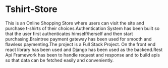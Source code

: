 # Tshirt-Store


This is an Online Shopping Store where users can visit the site and purchase t-shirts of their choices.Authentication System has been built so that the user 
first authenticates himself/herself and then start purchasing.Braintree payment gateway has been used for smooth and flawless paymenting.The project is a 
Full Stack Project. On the front end react library has been used and Django has been used as the backend.Rest Api Framework has been to handle request and
response and to build apis so that data can be fetched easily and conveniently.
